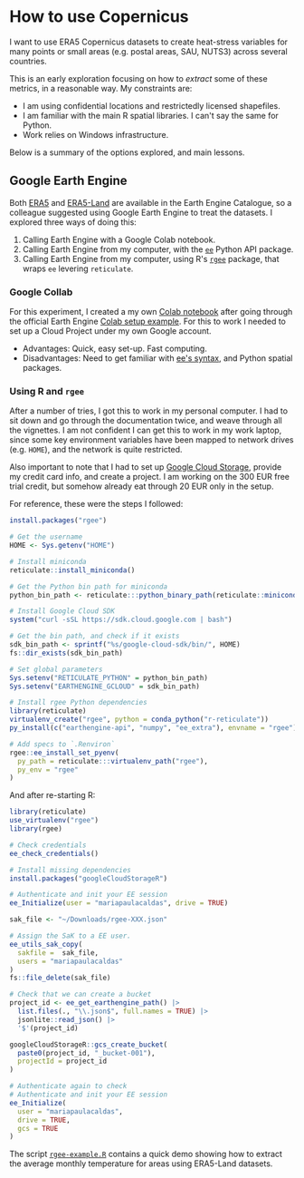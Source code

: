 # How to use Copernicus

I want to use ERA5 Copernicus datasets to create heat-stress variables for many 
points or small areas (e.g. postal areas, SAU, NUTS3) across several countries.

This is an early exploration focusing on how to _extract_ some of these metrics,
in a reasonable way. My constraints are:

- I am using confidential locations and restrictedly licensed shapefiles.
- I am familiar with the main R spatial libraries. I can't say the same for Python.
- Work relies on Windows infrastructure.

Below is a summary of the options explored, and main lessons.

## Google Earth Engine

Both [ERA5] and [ERA5-Land] are available in the Earth Engine Catalogue, so a 
colleague suggested using Google Earth Engine to treat the datasets. I explored
three ways of doing this: 

1. Calling Earth Engine with a Google Colab notebook.
1. Calling Earth Engine from my computer, with the [`ee`][ee-install] Python 
   API package.
1. Calling Earth Engine from my computer, using R's [`rgee`][rgee-readme] 
   package, that wraps `ee` levering `reticulate`.

### Google Collab

For this experiment, I created a my own [Colab notebook][my-colab] after going 
through the official Earth Engine [Colab setup example][their-colab]. For this 
to work I needed to set up a Cloud Project under my own Google account.

- Advantages: Quick, easy set-up. Fast computing.
- Disadvantages: Need to get familiar with [ee's syntax][ee-docs], and Python
  spatial packages.

### Using R and `rgee`

After a number of tries, I got this to work in my personal computer. I had to 
sit down and go through the documentation twice, and weave through all the 
vignettes. I am not confident I can get this to work in my work laptop, since 
some key environment variables have been mapped to network drives (e.g. `HOME`), 
and the network is quite restricted. 

Also important to note that I had to set up [Google Cloud Storage][cloud-storage], 
provide my credit card info, and create a project. I am working on the 300 EUR
free trial credit, but somehow already eat through 20 EUR only in the setup.

For reference, these were the steps I followed:

```r
install.packages("rgee")

# Get the username
HOME <- Sys.getenv("HOME")

# Install miniconda
reticulate::install_miniconda()

# Get the Python bin path for miniconda
python_bin_path <- reticulate:::python_binary_path(reticulate::miniconda_path())

# Install Google Cloud SDK
system("curl -sSL https://sdk.cloud.google.com | bash")

# Get the bin path, and check if it exists
sdk_bin_path <- sprintf("%s/google-cloud-sdk/bin/", HOME)
fs::dir_exists(sdk_bin_path)

# Set global parameters
Sys.setenv("RETICULATE_PYTHON" = python_bin_path)
Sys.setenv("EARTHENGINE_GCLOUD" = sdk_bin_path)

# Install rgee Python dependencies
library(reticulate)
virtualenv_create("rgee", python = conda_python("r-reticulate"))
py_install(c("earthengine-api", "numpy", "ee_extra"), envname = "rgee")

# Add specs to `.Renviron`
rgee::ee_install_set_pyenv(
  py_path = reticulate:::virtualenv_path("rgee"),
  py_env = "rgee"
)
```

And  after re-starting R:

```r
library(reticulate)
use_virtualenv("rgee")
library(rgee)

# Check credentials
ee_check_credentials()

# Install missing dependencies
install.packages("googleCloudStorageR")

# Authenticate and init your EE session
ee_Initialize(user = "mariapaulacaldas", drive = TRUE)

sak_file <- "~/Downloads/rgee-XXX.json"

# Assign the SaK to a EE user.
ee_utils_sak_copy(
  sakfile =  sak_file,
  users = "mariapaulacaldas"
)
fs::file_delete(sak_file)

# Check that we can create a bucket
project_id <- ee_get_earthengine_path() |> 
  list.files(., "\\.json$", full.names = TRUE) |> 
  jsonlite::read_json() |> 
  '$'(project_id)

googleCloudStorageR::gcs_create_bucket(
  paste0(project_id, "_bucket-001"), 
  projectId = project_id
)

# Authenticate again to check
# Authenticate and init your EE session
ee_Initialize(
  user = "mariapaulacaldas",
  drive = TRUE, 
  gcs = TRUE
)
```

The script [`rgee-example.R`][rgee-example] contains a quick demo showing how 
to extract the average monthly temperature for areas using ERA5-Land datasets.

[ERA5]: https://developers.google.com/earth-engine/datasets/tags/era5-land
[ERA5-Land]: https://developers.google.com/earth-engine/datasets/tags/era5-land
[ee-install]: https://developers.google.com/earth-engine/guides/python_install
[rgee-readme]: https://r-spatial.github.io/rgee/
[rgee-example]: rgee-exemple.R
[my-colab]: https://colab.research.google.com/drive/1n6cFYQDVKxIGmUtNRwbpmRZ97rYxqAsK
[their-colab]: https://colab.research.google.com/github/google/earthengine-community/blob/master/guides/linked/ee-api-colab-setup.ipynb
[ee-docs]: https://developers.google.com/earth-engine/apidocs/ee-image
[cloud-storage]: https://r-spatial.github.io/rgee/articles/rgee05.html
